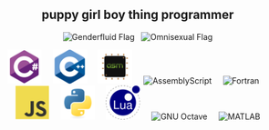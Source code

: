 <div align="center">
  <h2>puppy girl boy thing programmer</h2>
  <p>
    <img src="https://upload.wikimedia.org/wikipedia/commons/thumb/b/b8/Genderfluidity_Pride-Flag.svg/2560px-Genderfluidity_Pride-Flag.svg.png" alt="Genderfluid Flag" width="40" height="25" />
    &nbsp;
    <img src="https://upload.wikimedia.org/wikipedia/commons/0/0b/Omnisexuality_flag.svg" alt="Omnisexual Flag" width="40" height="25" />
  </p>
  <p align="center">
    <img src="https://raw.githubusercontent.com/devicons/devicon/master/icons/csharp/csharp-original.svg" alt="C#" width="60" height="60" />
    &nbsp;&nbsp;&nbsp;
    <img src="https://raw.githubusercontent.com/devicons/devicon/master/icons/cplusplus/cplusplus-original.svg" alt="C++" width="60" height="60" />
    &nbsp;&nbsp;&nbsp;
    <img src="https://raw.githubusercontent.com/github/explore/e495457f5ff28c343f9e422f8e3cf80fd3e80890/topics/assembly/assembly.png" alt="Assembly" width="60" height="60" />
    &nbsp;&nbsp;&nbsp;
    <img src="https://upload.wikimedia.org/wikipedia/commons/0/00/AssemblyScript_logo_2020.svg" alt="AssemblyScript" width="60" height="60" />
    &nbsp;&nbsp;&nbsp;
    <img src="https://upload.wikimedia.org/wikipedia/commons/b/b8/Fortran_logo.svg" alt="Fortran" width="60" height="60" />
    &nbsp;&nbsp;&nbsp;
    <img src="https://raw.githubusercontent.com/devicons/devicon/master/icons/javascript/javascript-original.svg" alt="JavaScript" width="60" height="60" />
    &nbsp;&nbsp;&nbsp;
    <img src="https://raw.githubusercontent.com/devicons/devicon/master/icons/python/python-original.svg" alt="Python" width="60" height="60" />
    &nbsp;&nbsp;&nbsp;
    <img src="https://raw.githubusercontent.com/devicons/devicon/master/icons/lua/lua-original.svg" alt="Lua" width="60" height="60" />
    &nbsp;&nbsp;&nbsp;
    <img src="https://upload.wikimedia.org/wikipedia/commons/6/6a/Gnu-octave-logo.svg" alt="GNU Octave" width="60" height="60" />
    &nbsp;&nbsp;&nbsp;
    <img src="https://upload.wikimedia.org/wikipedia/commons/2/21/Matlab_Logo.png" alt="MATLAB" width="60" height="60" />
  </p>
</div>

